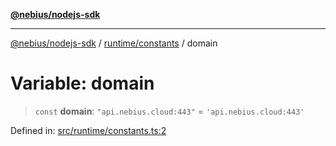 [**@nebius/nodejs-sdk**](../../../README.md)

---

[@nebius/nodejs-sdk](../../../README.md) / [runtime/constants](../README.md) / domain

# Variable: domain

> `const` **domain**: `"api.nebius.cloud:443"` = `'api.nebius.cloud:443'`

Defined in: [src/runtime/constants.ts:2](https://github.com/nebius/nodejs-sdk/blob/a37d220b2851e3bf0d396cb03828d544f584df45/src/runtime/constants.ts#L2)
